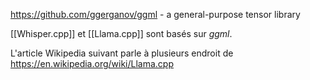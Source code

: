 https://github.com/ggerganov/ggml - a general-purpose tensor library

[[Whisper.cpp]] et [[Llama.cpp]] sont basés sur *ggml*.

L'article Wikipedia suivant parle à plusieurs endroit de https://en.wikipedia.org/wiki/Llama.cpp